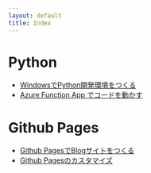 ```yaml
---
layout: default
title: Index
---
```


# Python
- [WindowsでPython開発環境をつくる](./python-devenv-windows)
- [Azure Function App でコードを動かす](./python-azure-functions)

# Github Pages
- [Github PagesでBlogサイトをつくる](./github-pages-setup)
- [Github Pagesのカスタマイズ](./github-pages-customize)

